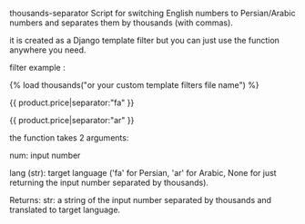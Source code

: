 thousands-separator
Script for switching English numbers to Persian/Arabic numbers and separates them by thousands (with commas).

it is created as a Django template filter but you can just use the function anywhere you need.

filter example :

{% load thousands("or your custom template filters file name") %}

{{ product.price|separator:"fa" }}

{{ product.price|separator:"ar" }}

the function takes 2 arguments:

num: input number

lang (str): target language ('fa' for Persian, 'ar' for Arabic, None for just returning the input number separated by thousands).

Returns: str: a string of the input number separated by thousands and translated to target language.
